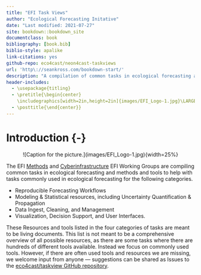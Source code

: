 ```yaml
--- 
title: "EFI Task Views"
author: "Ecological Forecasting Initative"
date: "Last modified: 2021-07-27"
site: bookdown::bookdown_site
documentclass: book
bibliography: [book.bib]
biblio-style: apalike
link-citations: yes
github-repo: eco4cast/neon4cast-taskviews
url: 'http\://seankross.com/bookdown-start/'
description: "A compilation of common tasks in ecological forecasting and methods and tools to help with those tasks"
header-includes:
  - \usepackage{titling}
  - \pretitle{\begin{center}
    \includegraphics[width=2in,height=2in]{images/EFI_Logo-1.jpg}\LARGE\\}
  - \posttitle{\end{center}}
---
```



# Introduction {-}

<center>
![Caption for the picture.](images/EFI_Logo-1.jpg){width=25%} 
</center>


The EFI [Methods](https://ecoforecast.org/methods-tools/) and [Cyberinfrastructure](https://ecoforecast.org/cyberinfrastructure/) EFI Working Groups are compiling common tasks in ecological forecasting and methods and tools to help with tasks commonly used in ecological forecasting for the following categories. 

* Reproducible Forecasting Workflows
* Modeling & Statistical resources, including Uncertainty Quantification & Propagation 
* Data Ingest, Cleaning, and Management
* Visualization, Decision Support, and User Interfaces.  

These Resources and tools listed in the four categories of tasks are meant to be living documents.  This list is not meant to be a comprehensive overview of all possible resources, as there are some tasks where there are hundreds of different tools available. Instead we focus on commonly used tools.  However, if there are often used tools and resources we are missing,  we welcome input from anyone — suggestions can be shared as Issues to the [eco4cast/taskview GitHub repository](https://github.com/eco4cast/taskviews).
